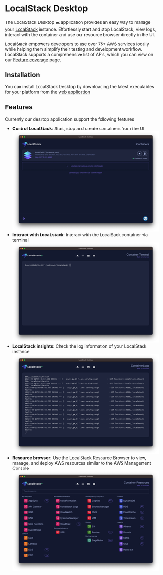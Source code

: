 # LocalStack Desktop

The LocalStack Desktop 💻 application provides an easy way to manage your [LocalStack](https://github.com/localstack/localstack) instance.
Effortlessly start and stop LocalStack, view logs, interact with the container and use our resource browser directly in the UI.

LocalStack empowers developers to use over 75+ AWS services locally while helping them simplify their testing and development workflow.
LocalStack supports a comprehensive list of APIs, which you can view on our [Feature coverage](https://docs.localstack.cloud/user-guide/aws/feature-coverage/) page.

## Installation

You can install LocalStack Desktop by downloading the latest executables for your platform from the [web application](https://app.localstack.cloud/download)

## Features

Currently our desktop application support the following features

- **Control LocalStack**: Start, stop and create containers from the UI
  ![Containers](.github/images/containers.png)
- **Interact with LocaLstack**: Interact with the LocalSack container via terminal
  ![Terminal](.github/images/terminal.png)
- **LocalStack insights**: Check the log information of your LocalStack instance 
  ![Logs](.github/images/logs.png)
- **Resource browser**: Use the LocalStack Resource Browser to view, manage, and deploy AWS resources similar to the AWS Management Console
  ![Resource Browser](.github/images/resourceBrowser.png)
